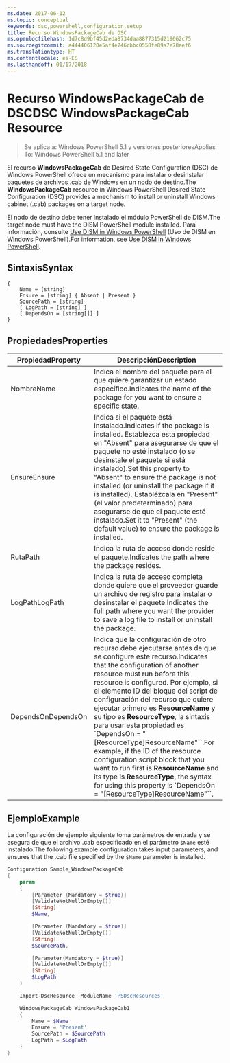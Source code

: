 ```yaml
---
ms.date: 2017-06-12
ms.topic: conceptual
keywords: dsc,powershell,configuration,setup
title: Recurso WindowsPackageCab de DSC
ms.openlocfilehash: 1d7c8d9bf45d2eda8734daa8877315d219662c75
ms.sourcegitcommit: a444406120e5af4e746cbbc0558fe89a7e78aef6
ms.translationtype: HT
ms.contentlocale: es-ES
ms.lasthandoff: 01/17/2018
---
```

# <a name="dsc-windowspackagecab-resource"></a><span data-ttu-id="396f8-103">Recurso WindowsPackageCab de DSC</span><span class="sxs-lookup"><span data-stu-id="396f8-103">DSC WindowsPackageCab Resource</span></span>

> <span data-ttu-id="396f8-104">Se aplica a: Windows PowerShell 5.1 y versiones posteriores</span><span class="sxs-lookup"><span data-stu-id="396f8-104">Applies To: Windows PowerShell 5.1 and later</span></span>

<span data-ttu-id="396f8-105">El recurso **WindowsPackageCab** de Desired State Configuration (DSC) de Windows PowerShell ofrece un mecanismo para instalar o desinstalar paquetes de archivos .cab de Windows en un nodo de destino.</span><span class="sxs-lookup"><span data-stu-id="396f8-105">The **WindowsPackageCab** resource in Windows PowerShell Desired State Configuration (DSC) provides a mechanism to install or uninstall Windows cabinet (.cab) packages on a target node.</span></span>

<span data-ttu-id="396f8-106">El nodo de destino debe tener instalado el módulo PowerShell de DISM.</span><span class="sxs-lookup"><span data-stu-id="396f8-106">The target node must have the DISM PowerShell module installed.</span></span> <span data-ttu-id="396f8-107">Para información, consulte [Use DISM in Windows PowerShell](https://msdn.microsoft.com/en-us/windows/hardware/commercialize/manufacture/desktop/use-dism-in-windows-powershell-s14) (Uso de DISM en Windows PowerShell).</span><span class="sxs-lookup"><span data-stu-id="396f8-107">For information, see [Use DISM in Windows PowerShell](https://msdn.microsoft.com/en-us/windows/hardware/commercialize/manufacture/desktop/use-dism-in-windows-powershell-s14).</span></span> 


## <a name="syntax"></a><span data-ttu-id="396f8-108">Sintaxis</span><span class="sxs-lookup"><span data-stu-id="396f8-108">Syntax</span></span>

```
{
    Name = [string]
    Ensure = [string] { Absent | Present }
    SourcePath = [string]
    [ LogPath = [string] ]
    [ DependsOn = [string[]] ]
}
```

## <a name="properties"></a><span data-ttu-id="396f8-109">Propiedades</span><span class="sxs-lookup"><span data-stu-id="396f8-109">Properties</span></span>

|  <span data-ttu-id="396f8-110">Propiedad</span><span class="sxs-lookup"><span data-stu-id="396f8-110">Property</span></span>  |  <span data-ttu-id="396f8-111">Descripción</span><span class="sxs-lookup"><span data-stu-id="396f8-111">Description</span></span>   | 
|---|---| 
| <span data-ttu-id="396f8-112">Nombre</span><span class="sxs-lookup"><span data-stu-id="396f8-112">Name</span></span>| <span data-ttu-id="396f8-113">Indica el nombre del paquete para el que quiere garantizar un estado específico.</span><span class="sxs-lookup"><span data-stu-id="396f8-113">Indicates the name of the package for you want to ensure a specific state.</span></span>| 
| <span data-ttu-id="396f8-114">Ensure</span><span class="sxs-lookup"><span data-stu-id="396f8-114">Ensure</span></span>| <span data-ttu-id="396f8-115">Indica si el paquete está instalado.</span><span class="sxs-lookup"><span data-stu-id="396f8-115">Indicates if the package is installed.</span></span> <span data-ttu-id="396f8-116">Establezca esta propiedad en "Absent" para asegurarse de que el paquete no esté instalado (o se desinstale el paquete si está instalado).</span><span class="sxs-lookup"><span data-stu-id="396f8-116">Set this property to "Absent" to ensure the package is not installed (or uninstall the package if it is installed).</span></span> <span data-ttu-id="396f8-117">Establézcala en "Present" (el valor predeterminado) para asegurarse de que el paquete esté instalado.</span><span class="sxs-lookup"><span data-stu-id="396f8-117">Set it to "Present" (the default value) to ensure the package is installed.</span></span>|
| <span data-ttu-id="396f8-118">Ruta</span><span class="sxs-lookup"><span data-stu-id="396f8-118">Path</span></span>| <span data-ttu-id="396f8-119">Indica la ruta de acceso donde reside el paquete.</span><span class="sxs-lookup"><span data-stu-id="396f8-119">Indicates the path where the package resides.</span></span>| 
| <span data-ttu-id="396f8-120">LogPath</span><span class="sxs-lookup"><span data-stu-id="396f8-120">LogPath</span></span>| <span data-ttu-id="396f8-121">Indica la ruta de acceso completa donde quiere que el proveedor guarde un archivo de registro para instalar o desinstalar el paquete.</span><span class="sxs-lookup"><span data-stu-id="396f8-121">Indicates the full path where you want the provider to save a log file to install or uninstall the package.</span></span>| 
| <span data-ttu-id="396f8-122">DependsOn</span><span class="sxs-lookup"><span data-stu-id="396f8-122">DependsOn</span></span> | <span data-ttu-id="396f8-123">Indica que la configuración de otro recurso debe ejecutarse antes de que se configure este recurso.</span><span class="sxs-lookup"><span data-stu-id="396f8-123">Indicates that the configuration of another resource must run before this resource is configured.</span></span> <span data-ttu-id="396f8-124">Por ejemplo, si el elemento ID del bloque del script de configuración del recurso que quiere ejecutar primero es **ResourceName** y su tipo es **ResourceType**, la sintaxis para usar esta propiedad es \`DependsOn = "[ResourceType]ResourceName"\`\`.</span><span class="sxs-lookup"><span data-stu-id="396f8-124">For example, if the ID of the resource configuration script block that you want to run first is **ResourceName** and its type is **ResourceType**, the syntax for using this property is \`DependsOn = "[ResourceType]ResourceName"\`\`.</span></span>| 

## <a name="example"></a><span data-ttu-id="396f8-125">Ejemplo</span><span class="sxs-lookup"><span data-stu-id="396f8-125">Example</span></span>

<span data-ttu-id="396f8-126">La configuración de ejemplo siguiente toma parámetros de entrada y se asegura de que el archivo .cab especificado en el parámetro `$Name` esté instalado.</span><span class="sxs-lookup"><span data-stu-id="396f8-126">The following example configuration takes input parameters, and ensures that the .cab file specified by the `$Name` parameter is installed.</span></span>

```powershell
Configuration Sample_WindowsPackageCab
{
    param
    (
        [Parameter (Mandatory = $true)]
        [ValidateNotNullOrEmpty()]
        [String]
        $Name,

        [Parameter (Mandatory = $true)]
        [ValidateNotNullOrEmpty()]
        [String]
        $SourcePath,

        [Parameter(Mandatory = $true)]
        [ValidateNotNullOrEmpty()]
        [String]
        $LogPath
    )

    Import-DscResource -ModuleName 'PSDscResources'

    WindowsPackageCab WindowsPackageCab1
    {
        Name = $Name
        Ensure = 'Present'
        SourcePath = $SourcePath
        LogPath = $LogPath
    }
}
```


